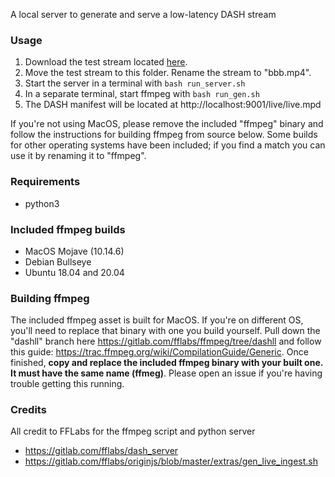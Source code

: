A local server to generate and serve a low-latency DASH stream

### Usage
1. Download the test stream located [here](http://distribution.bbb3d.renderfarming.net/video/mp4/bbb_sunflower_1080p_30fps_normal.mp4).
2. Move the test stream to this folder. Rename the stream to "bbb.mp4".
3. Start the server in a terminal with `bash run_server.sh`
4. In a separate terminal, start ffmpeg with `bash run_gen.sh`
5. The DASH manifest will be located at http://localhost:9001/live/live.mpd

If you're not using MacOS, please remove the included "ffmpeg" binary and follow the instructions for building ffmpeg from source below. Some builds for other operating systems have been included; if you find a match you can use it by renaming it to "ffmpeg".

### Requirements
- python3

### Included ffmpeg builds
- MacOS Mojave (10.14.6)
- Debian Bullseye
- Ubuntu 18.04 and 20.04

### Building ffmpeg
The included ffmpeg asset is built for MacOS. If you're on different OS, you'll need to replace that binary with one you build yourself. Pull down the "dashll" branch here https://gitlab.com/fflabs/ffmpeg/tree/dashll and follow this guide: https://trac.ffmpeg.org/wiki/CompilationGuide/Generic. Once finished, **copy and replace the included ffmpeg binary with your built one. It must have the same name (ffmeg)**. Please open an issue if you're having trouble getting this running.


### Credits
All credit to FFLabs for the ffmpeg script and python server

- https://gitlab.com/fflabs/dash_server
- https://gitlab.com/fflabs/originjs/blob/master/extras/gen_live_ingest.sh
